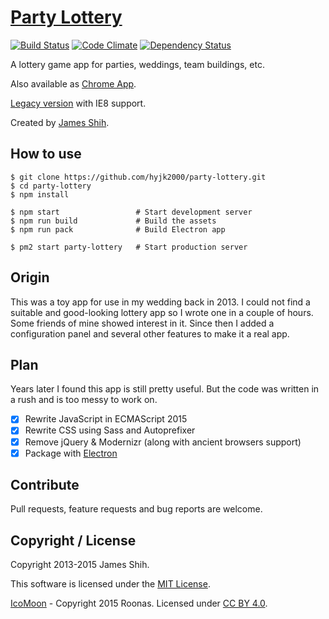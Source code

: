 # [Party Lottery](https://hyjk2000.github.io/party-lottery/)

[![Build Status](https://travis-ci.org/hyjk2000/party-lottery.svg?branch=master)](https://travis-ci.org/hyjk2000/party-lottery) [![Code Climate](https://codeclimate.com/github/hyjk2000/party-lottery/badges/gpa.svg)](https://codeclimate.com/github/hyjk2000/party-lottery) [![Dependency Status](https://david-dm.org/hyjk2000/party-lottery.svg)](https://david-dm.org/hyjk2000/party-lottery)

A lottery game app for parties, weddings, team buildings, etc.

Also available as [Chrome App](https://chrome.google.com/webstore/detail/cmdnpelgmfofpdiioompgofknddfhphc).

[Legacy version](https://partylottery.sinaapp.com) with IE8 support.

Created by [James Shih](https://hyjk2000.github.io).

## How to use

```shell
$ git clone https://github.com/hyjk2000/party-lottery.git
$ cd party-lottery
$ npm install

$ npm start                 # Start development server
$ npm run build             # Build the assets
$ npm run pack              # Build Electron app

$ pm2 start party-lottery   # Start production server
```

## Origin

This was a toy app for use in my wedding back in 2013. I could not find a suitable and good-looking lottery app so I wrote one in a couple of hours. Some friends of mine showed interest in it. Since then I added a configuration panel and several other features to make it a real app.

## Plan

Years later I found this app is still pretty useful. But the code was written in a rush and is too messy to work on.

- [x] Rewrite JavaScript in ECMAScript 2015
- [x] Rewrite CSS using Sass and Autoprefixer
- [x] Remove jQuery & Modernizr (along with ancient browsers support)
- [x] Package with [Electron](http://electron.atom.io/)

## Contribute

Pull requests, feature requests and bug reports are welcome.

## Copyright / License

Copyright 2013-2015 James Shih.

This software is licensed under the [MIT License](https://github.com/hyjk2000/party-lottery/blob/master/LICENSE).

[IcoMoon](https://icomoon.io) - Copyright 2015 Roonas. Licensed under [CC BY 4.0](http://creativecommons.org/licenses/by/4.0/).
